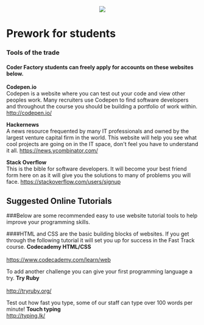 <p align="center"><img src="https://github.com/coder-factory-academy/cf-guidline-css/blob/master/CFA.png"></p>


# Prework for students

### Tools of the trade
#### Coder Factory students can freely apply for accounts on these websites below.

**Codepen.io** <br>
Codepen is a website where you can test out your code and view other peoples work. Many recruiters use Codepen to find software developers and throughout the course you should be building a portfolio of work within.
 http://codepen.io/


**Hackernews** <br>
A news resource frequented by many IT professionals and owned by the largest venture capital firm in the world. This website will help you see what cool projects are going on in the IT space, don't feel you have to understand it all.
  https://news.ycombinator.com/


**Stack Overflow** <br>
This is the bible for software developers. It will become your best friend form here on as it will give you the solutions to many of problems you will face.
  https://stackoverflow.com/users/signup


## Suggested Online Tutorials
###Below are some recommended easy to use website tutorial tools to help improve your programming skills.

####HTML and CSS are the basic building blocks of websites. If you get through the following tutorial it will set you up for success in the Fast Track course.
**Codecademy HTML/CSS** <br>  
  https://www.codecademy.com/learn/web


To add another challenge you can give your first programming language a try.
**Try Ruby** <br>  
  http://tryruby.org/


Test out how fast you type, some of our staff can type over 100 words per minute!
**Touch typing** <br>
  http://typing.lk/
